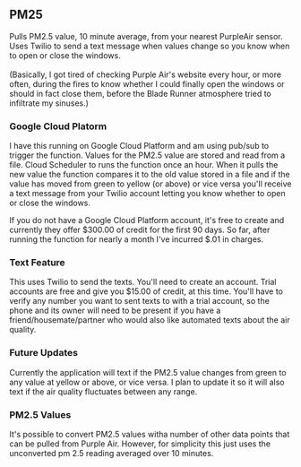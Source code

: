 ## PM25

Pulls PM2.5 value, 10 minute average, from your nearest PurpleAir sensor. Uses Twilio to send a text message when values change so you know when to open or close the windows.</br></br>
(Basically, I got tired of checking Purple Air's website every hour, or more often, during the fires to know whether I could finally open the windows or should in fact close them, before the Blade Runner atmosphere tried to infiltrate my sinuses.)

### Google Cloud Platorm
I have this running on Google Cloud Platform and am using pub/sub to trigger the function. Values for the PM2.5 value are stored and read from a file. Cloud Scheduler to runs the function once an hour. When it pulls the new value the function compares it to the old value stored in a file and if the value has moved from green to yellow (or above) or vice versa you'll receive a text message from your Twilio account letting you know whether to open or close the windows. 

If you do not have a Google Cloud Platform account, it's free to create and currently they offer $300.00 of credit for the first 90 days. So far, after running the function for nearly a month I've incurred $.01 in charges. 

### Text Feature
This uses Twilio to send the texts. You'll need to create an account. Trial accounts are free and give you $15.00 of credit, at this time. You'll have to verify any number you want to sent texts to with a trial account, so the phone and its owner will need to be present if you have a friend/housemate/partner who would also like automated texts about the air quality. 

### Future Updates
Currently the application will text if the PM2.5 value changes from green to any value at yellow or above, or vice versa. I plan to update it so it will also text if the air quality fluctuates between any range. 

### PM2.5 Values
It's possible to convert PM2.5 values witha number of other data points that can be pulled from Purple Air. However, for simplicity this just uses the unconverted pm 2.5 reading averaged over 10 minutes. 

